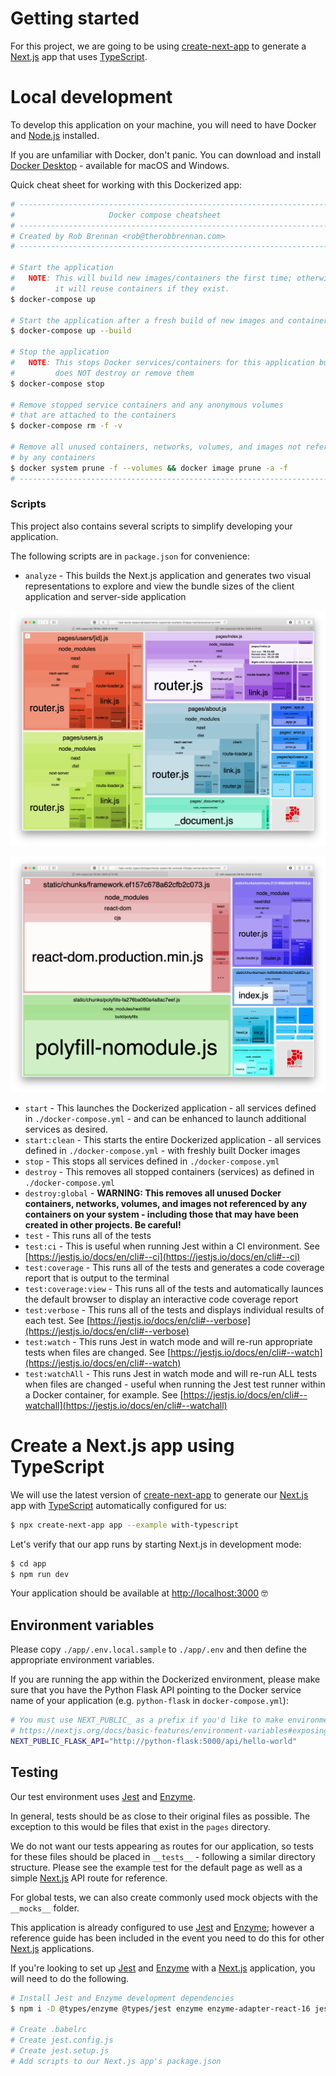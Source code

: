 # Getting started

For this project, we are going to be using [create-next-app](https://nextjs.org/docs/api-reference/create-next-app) to generate a [Next.js](https://nextjs.org) app that uses [TypeScript](https://www.typescriptlang.org).

# Local development

To develop this application on your machine, you will need to have Docker and [Node.js](https://nodejs.org/en/) installed.

If you are unfamiliar with Docker, don't panic. You can download and install [Docker Desktop](https://www.docker.com/products/docker-desktop) - available for macOS and Windows.

Quick cheat sheet for working with this Dockerized app:

```sh
# ----------------------------------------------------------------------- #
#                     Docker compose cheatsheet                           #
# ----------------------------------------------------------------------- #
# Created by Rob Brennan <rob@therobbrennan.com>                          #
# ----------------------------------------------------------------------- #

# Start the application
#   NOTE: This will build new images/containers the first time; otherwise,
#         it will reuse containers if they exist.
$ docker-compose up

# Start the application after a fresh build of new images and containers
$ docker-compose up --build

# Stop the application
#   NOTE: This stops Docker services/containers for this application but
#         does NOT destroy or remove them
$ docker-compose stop

# Remove stopped service containers and any anonymous volumes
# that are attached to the containers
$ docker-compose rm -f -v

# Remove all unused containers, networks, volumes, and images not referenced
# by any containers
$ docker system prune -f --volumes && docker image prune -a -f
# ----------------------------------------------------------------------- #
```

### Scripts

This project also contains several scripts to simplify developing your application.

The following scripts are in `package.json` for convenience:

- `analyze` - This builds the Next.js application and generates two visual representations to explore and view the bundle sizes of the client application and server-side application

![app/__screenshots__/bundle-analysis-example-client.png](app/__screenshots__/bundle-analysis-example-client.png)

![app/__screenshots__/bundle-analysis-example-server.png](app/__screenshots__/bundle-analysis-example-server.png)

- `start` - This launches the Dockerized application - all services defined in `./docker-compose.yml` - and can be enhanced to launch additional services as desired.
- `start:clean` - This starts the entire Dockerized application - all services defined in `./docker-compose.yml` - with freshly built Docker images
- `stop` - This stops all services defined in `./docker-compose.yml`
- `destroy` - This removes all stopped containers (services) as defined in `./docker-compose.yml`
- `destroy:global` - **WARNING: This removes all unused Docker containers, networks, volumes, and images not referenced by any containers on your system - including those that may have been created in other projects. Be careful!**
- `test` - This runs all of the tests
- `test:ci` - This is useful when running Jest within a CI environment. See [https://jestjs.io/docs/en/cli#--ci](https://jestjs.io/docs/en/cli#--ci)
- `test:coverage` - This runs all of the tests and generates a code coverage report that is output to the terminal
- `test:coverage:view` - This runs all of the tests and automatically launces the default browser to display an interactive code coverage report
- `test:verbose` - This runs all of the tests and displays individual results of each test. See [https://jestjs.io/docs/en/cli#--verbose](https://jestjs.io/docs/en/cli#--verbose)
- `test:watch` - This runs Jest in watch mode and will re-run appropriate tests when files are changed. See [https://jestjs.io/docs/en/cli#--watch](https://jestjs.io/docs/en/cli#--watch)
- `test:watchAll` - This runs Jest in watch mode and will re-run ALL tests when files are changed - useful when running the Jest test runner within a Docker container, for example. See [https://jestjs.io/docs/en/cli#--watchall](https://jestjs.io/docs/en/cli#--watchall)

# Create a Next.js app using TypeScript

We will use the latest version of [create-next-app](https://nextjs.org/docs/api-reference/create-next-app) to generate our [Next.js](https://nextjs.org) app with [TypeScript](https://www.typescriptlang.org) automatically configured for us:

```sh
$ npx create-next-app app --example with-typescript
```

Let's verify that our app runs by starting Next.js in development mode:

```sh
$ cd app
$ npm run dev
```

Your application should be available at [http://localhost:3000](http://localhost:3000) 🤓

## Environment variables

Please copy `./app/.env.local.sample` to `./app/.env` and then define the appropriate environment variables.

If you are running the app within the Dockerized environment, please make sure that you have the Python Flask API pointing to the Docker service name of your application (e.g. `python-flask` in `docker-compose.yml`):

```sh
# You must use NEXT_PUBLIC_ as a prefix if you'd like to make environment variables explicitly available to the web browser in a Next.js application
# https://nextjs.org/docs/basic-features/environment-variables#exposing-environment-variables-to-the-browser
NEXT_PUBLIC_FLASK_API="http://python-flask:5000/api/hello-world"
```

## Testing

Our test environment uses [Jest](https://jestjs.io) and [Enzyme](https://enzymejs.github.io/enzyme/).

In general, tests should be as close to their original files as possible. The exception to this would be files that exist in the `pages`
directory.

We do not want our tests appearing as routes for our application, so tests for these files should be placed in `__tests__` - following a similar directory structure. Please see the example test for the default page as well as a simple [Next.js](https://nextjs.org) API route for reference.

For global tests, we can also create commonly used mock objects with the `__mocks__` folder.

This application is already configured to use [Jest](https://jestjs.io) and [Enzyme](https://enzymejs.github.io/enzyme/); however a reference guide has been included in the event you need to do this for other [Next.js](https://nextjs.org) applications.

If you're looking to set up [Jest](https://jestjs.io) and [Enzyme](https://enzymejs.github.io/enzyme/) with a [Next.js](https://nextjs.org) application, you will need to do the following.

```sh
# Install Jest and Enzyme development dependencies
$ npm i -D @types/enzyme @types/jest enzyme enzyme-adapter-react-16 jest dotenv

# Create .babelrc
# Create jest.config.js
# Create jest.setup.js
# Add scripts to our Next.js app's package.json
```
